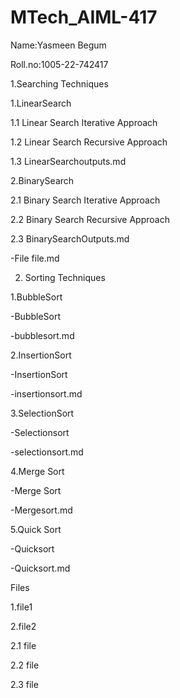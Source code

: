 # MTech_AIML-417

Name:Yasmeen Begum

Roll.no:1005-22-742417

1.Searching Techniques

1.LinearSearch

1.1 Linear Search Iterative Approach

1.2 Linear Search Recursive Approach

1.3 LinearSearchoutputs.md

2.BinarySearch

2.1 Binary Search Iterative Approach

2.2 Binary Search Recursive Approach

2.3 BinarySearchOutputs.md

-File
file.md

2. Sorting Techniques

1.BubbleSort

-BubbleSort

-bubblesort.md

2.InsertionSort

-InsertionSort

-insertionsort.md

3.SelectionSort

-Selectionsort

-selectionsort.md

4.Merge Sort

-Merge Sort

-Mergesort.md

5.Quick Sort

-Quicksort

-Quicksort.md

Files

1.file1

2.file2

2.1 file

2.2 file

2.3 file

